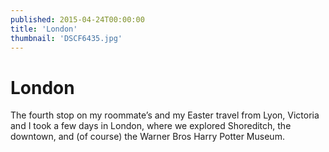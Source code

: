 ```yaml
---
published: 2015-04-24T00:00:00
title: 'London'
thumbnail: 'DSCF6435.jpg'
---
```

# London

The fourth stop on my roommate’s and my Easter travel from Lyon, Victoria and I took a few days in London, where we explored Shoreditch, the downtown, and (of course) the Warner Bros Harry Potter Museum.
